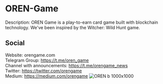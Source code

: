 # OREN-Game
Description: OREN Game is a play-to-earn card game built with blockchain technology. We've been inspired by the Witcher: Wild Hunt game.
## Social
Website: orengame.com
<br /> Telegram Group: https://t.me/oren_game
<br /> Channel with announcements: https://t.me/orengame_news
<br /> Twitter: https://twitter.com/orengame
<br /> Medium: https://medium.com/orengame
![OREN b 1000х1000](https://user-images.githubusercontent.com/96296894/146550137-174a0a52-2800-422d-bbd7-47cd455bffab.png)
